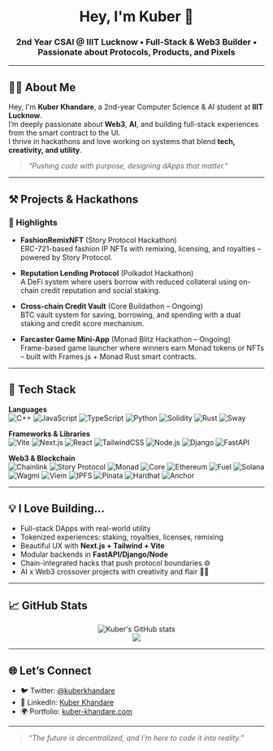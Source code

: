 <h1 align="center">Hey, I'm Kuber 👋</h1>
<h3 align="center">2nd Year CSAI @ IIIT Lucknow • Full-Stack & Web3 Builder • Passionate about Protocols, Products, and Pixels</h3>

---

## 🧑‍💻 About Me

Hey, I'm **Kuber Khandare**, a 2nd-year Computer Science & AI student at **IIIT Lucknow**.  
I’m deeply passionate about **Web3**, **AI**, and building full-stack experiences from the smart contract to the UI.  
I thrive in hackathons and love working on systems that blend **tech, creativity, and utility**.

> _"Pushing code with purpose, designing dApps that matter."_

---

## ⚒️ Projects & Hackathons

### 🧵 Highlights

- **FashionRemixNFT** (Story Protocol Hackathon)  
  ERC-721-based fashion IP NFTs with remixing, licensing, and royalties – powered by Story Protocol.

- **Reputation Lending Protocol** (Polkadot Hackathon)  
  A DeFi system where users borrow with reduced collateral using on-chain credit reputation and social staking.

- **Cross-chain Credit Vault** (Core Buildathon – Ongoing)  
  BTC vault system for saving, borrowing, and spending with a dual staking and credit score mechanism.

- **Farcaster Game Mini-App** (Monad Blitz Hackathon – Ongoing)  
  Frame-based game launcher where winners earn Monad tokens or NFTs – built with Frames.js + Monad Rust smart contracts.

---

## 🧰 Tech Stack

**Languages**  
![C++](https://img.shields.io/badge/C++-00599C?logo=c%2b%2b&logoColor=white)
![JavaScript](https://img.shields.io/badge/JavaScript-F7DF1E?logo=javascript&logoColor=black)
![TypeScript](https://img.shields.io/badge/TypeScript-3178C6?logo=typescript&logoColor=white)
![Python](https://img.shields.io/badge/Python-3776AB?logo=python&logoColor=white)
![Solidity](https://img.shields.io/badge/Solidity-363636?logo=solidity)
![Rust](https://img.shields.io/badge/Rust-b7410e?logo=rust&logoColor=white)
![Sway](https://img.shields.io/badge/Sway-8A63D2?logo=foundry)

**Frameworks & Libraries**  
![Vite](https://img.shields.io/badge/Vite-646CFF?logo=vite&logoColor=white)
![Next.js](https://img.shields.io/badge/Next.js-000000?logo=next.js)
![React](https://img.shields.io/badge/React-61DAFB?logo=react&logoColor=black)
![TailwindCSS](https://img.shields.io/badge/TailwindCSS-38B2AC?logo=tailwindcss)
![Node.js](https://img.shields.io/badge/Node.js-339933?logo=node.js&logoColor=white)
![Django](https://img.shields.io/badge/Django-092E20?logo=django&logoColor=white)
![FastAPI](https://img.shields.io/badge/FastAPI-009688?logo=fastapi&logoColor=white)

**Web3 & Blockchain**  
![Chainlink](https://img.shields.io/badge/Chainlink-375BD2?logo=chainlink)
![Story Protocol](https://img.shields.io/badge/Story%20Protocol-7D3CF8?logo=data:image/svg+xml;base64,PHN2ZyBmaWxsPSIjZmZmIiB3aWR0aD0iMjAiIGhlaWdodD0iMjAiIHZpZXdCb3g9IjAgMCAxMDAgMTAwIj48Y2lyY2xlIGN4PSI1MCIgY3k9IjUwIiByPSI0NSIgc3Ryb2tlPSIjY2MwM2ZmIiBzdHJva2Utd2lkdGg9IjEwIiBmaWxsPSJub25lIi8+PC9zdmc+)
![Monad](https://img.shields.io/badge/Monad-1A1A1A?logo=data:image/svg+xml;base64,...&logoColor=white)
![Core](https://img.shields.io/badge/Core-161616?logo=coreos&logoColor=white)
![Ethereum](https://img.shields.io/badge/Ethereum-3C3C3D?logo=ethereum)
![Fuel](https://img.shields.io/badge/Fuel-0041FF?logo=fuel&logoColor=white)
![Solana](https://img.shields.io/badge/Solana-00FFA3?logo=solana&logoColor=white)
![Wagmi](https://img.shields.io/badge/Wagmi-00C7B7?logo=ethereum)
![Viem](https://img.shields.io/badge/Viem-F472B6?logo=web3.js)
![IPFS](https://img.shields.io/badge/IPFS-65C2CB?logo=ipfs)
![Pinata](https://img.shields.io/badge/Pinata-FFD33D?logo=pinata)
![Hardhat](https://img.shields.io/badge/Hardhat-F4C430?logo=ethereum&logoColor=black)
![Anchor](https://img.shields.io/badge/Anchor-8b5cf6?logo=solana)

---

## 💡 I Love Building...

- Full-stack DApps with real-world utility
- Tokenized experiences: staking, royalties, licenses, remixing
- Beautiful UX with **Next.js + Tailwind + Vite**
- Modular backends in **FastAPI/Django/Node**
- Chain-integrated hacks that push protocol boundaries ⚙️
- AI x Web3 crossover projects with creativity and flair 🧠🎨

---

## 📈 GitHub Stats

<p align="center">
  <img src="https://github-readme-stats.vercel.app/api?username=KuberTheGreat&show_icons=true&theme=radical" alt="Kuber's GitHub stats" />
  <br />
  <img src="https://github-readme-streak-stats.herokuapp.com/?user=KuberTheGreat&theme=radical" />
</p>

---

## 🌐 Let’s Connect

- 🐦 Twitter: [@kuberkhandare](https://twitter.com/kuberkhandare)
- 💼 LinkedIn: [Kuber Khandare](https://linkedin.com/in/yourhandle)
- 🌍 Portfolio: [kuber-khandare.com](https://kuber-portfolio.vercel.app)

---

> _“The future is decentralized, and I’m here to code it into reality.”_  
